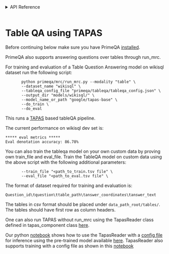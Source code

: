 <!-- START sphinx doc instructions - DO NOT MODIFY next code, please -->
<details>
<summary>API Reference</summary>    

```{eval-rst}

.. autosummary::
    :toctree: _autosummary
    :template: custom-module-template.rst
    :recursive:
   
    primeqa.mrc

```
</details>          
<br>
<!-- END sphinx doc instructions - DO NOT MODIFY above code, please --> 

# Table QA using TAPAS

Before continuing below make sure you have PrimeQA [installed](https://primeqa.github.io/primeqa/installation.html).

PrimeQA also supports answering questions over tables through run_mrc.

For training and evaluation of a Table Question Answering model on wikisql dataset run the following script:
```shell
       python primeqa/mrc/run_mrc.py --modality "table" \
       --dataset_name "wikisql" \
       --tableqa_config_file "primeqa/tableqa/tableqa_config.json" \
       --output_dir "models/wikisql/" \
       --model_name_or_path "google/tapas-base" \
       --do_train \
       --do_eval
```
This runs a [TAPAS](https://aclanthology.org/2020.acl-main.398.pdf) based tableQA pipeline.

The current performance on wikisql dev set is:
```shell
***** eval metrics *****
Eval denotation accuracy: 86.78%

```
You can also train the tableqa model on your own custom data by proving own train_file and eval_file. Train the TableQA model on custom data using the above script with the following additional parameters:

```shell
       --train_file "<path_to_train.tsv file" \
       --eval_file "<path_to_eval.tsv file" \

```

The format of dataset required for training and evaluation is:

`Question_id\tquestion\ttable_path\tanswer_coordinates\tanswer_text`    

The tables in csv format should be placed under `data_path_root/tables/`. The tables should have first row as column headers.

One can also run TAPAS without run_mrc using the TapasReader class defined in tapas_component class [here](./tapas_component.py).

Our python [notebook](https://github.com/primeqa/primeqa/blob/tapas_v2/notebooks/tableqa/tapas_inference.ipynb) shows how to use the TapasReader with a [config file](./configs/tapas_config.json) for inference using the pre-trained model available [here](https://huggingface.co/PrimeQA/tapas-based-tableqa-wikisql-lookup). TapasReader also supports training with a config file as shown in this [notebook](https://github.com/primeqa/primeqa/blob/tapas_v2/notebooks/tableqa/tapas_inference.ipynb)
